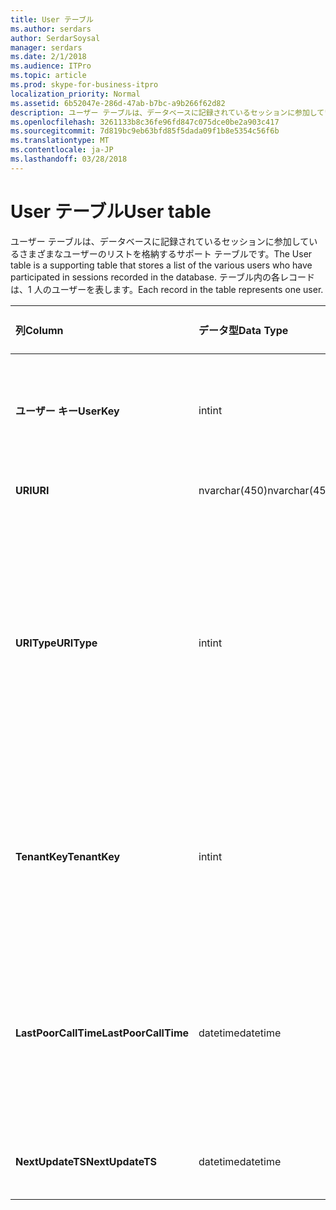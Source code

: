 ```yaml
---
title: User テーブル
ms.author: serdars
author: SerdarSoysal
manager: serdars
ms.date: 2/1/2018
ms.audience: ITPro
ms.topic: article
ms.prod: skype-for-business-itpro
localization_priority: Normal
ms.assetid: 6b52047e-286d-47ab-b7bc-a9b266f62d82
description: ユーザー テーブルは、データベースに記録されているセッションに参加しているさまざまなユーザーのリストを格納するサポート テーブルです。 テーブル内の各レコードは、1 人のユーザーを表します。
ms.openlocfilehash: 3261133b8c36fe96fd847c075dce0be2a903c417
ms.sourcegitcommit: 7d819bc9eb63bfd85f5dada09f1b8e5354c56f6b
ms.translationtype: MT
ms.contentlocale: ja-JP
ms.lasthandoff: 03/28/2018
---
```

# <a name="user-table"></a><span data-ttu-id="fdabb-104">User テーブル</span><span class="sxs-lookup"><span data-stu-id="fdabb-104">User table</span></span>
 
<span data-ttu-id="fdabb-105">ユーザー テーブルは、データベースに記録されているセッションに参加しているさまざまなユーザーのリストを格納するサポート テーブルです。</span><span class="sxs-lookup"><span data-stu-id="fdabb-105">The User table is a supporting table that stores a list of the various users who have participated in sessions recorded in the database.</span></span> <span data-ttu-id="fdabb-106">テーブル内の各レコードは、1 人のユーザーを表します。</span><span class="sxs-lookup"><span data-stu-id="fdabb-106">Each record in the table represents one user.</span></span>
  
|<span data-ttu-id="fdabb-107">**列**</span><span class="sxs-lookup"><span data-stu-id="fdabb-107">**Column**</span></span>|<span data-ttu-id="fdabb-108">**データ型**</span><span class="sxs-lookup"><span data-stu-id="fdabb-108">**Data Type**</span></span>|<span data-ttu-id="fdabb-109">**キーまたはインデックス**</span><span class="sxs-lookup"><span data-stu-id="fdabb-109">**Key/Index**</span></span>|<span data-ttu-id="fdabb-110">**詳細**</span><span class="sxs-lookup"><span data-stu-id="fdabb-110">**Details**</span></span>|
|:-----|:-----|:-----|:-----|
|<span data-ttu-id="fdabb-111">**ユーザー キー**</span><span class="sxs-lookup"><span data-stu-id="fdabb-111">**UserKey**</span></span> <br/> |<span data-ttu-id="fdabb-112">int</span><span class="sxs-lookup"><span data-stu-id="fdabb-112">int</span></span>  <br/> |<span data-ttu-id="fdabb-113">Primary</span><span class="sxs-lookup"><span data-stu-id="fdabb-113">Primary</span></span>  <br/> |<span data-ttu-id="fdabb-114">このユーザーを識別する一意の番号です。</span><span class="sxs-lookup"><span data-stu-id="fdabb-114">Unique number identifying this user.</span></span>  <br/> |
|<span data-ttu-id="fdabb-115">**URI**</span><span class="sxs-lookup"><span data-stu-id="fdabb-115">**URI**</span></span> <br/> |<span data-ttu-id="fdabb-116">nvarchar(450)</span><span class="sxs-lookup"><span data-stu-id="fdabb-116">nvarchar(450)</span></span>  <br/> |<span data-ttu-id="fdabb-117">一意</span><span class="sxs-lookup"><span data-stu-id="fdabb-117">Unique</span></span>  <br/> |<span data-ttu-id="fdabb-118">URI 文字列です。</span><span class="sxs-lookup"><span data-stu-id="fdabb-118">URI string.</span></span>  <br/> |
|<span data-ttu-id="fdabb-119">**URIType**</span><span class="sxs-lookup"><span data-stu-id="fdabb-119">**URIType**</span></span> <br/> |<span data-ttu-id="fdabb-120">int</span><span class="sxs-lookup"><span data-stu-id="fdabb-120">int</span></span>  <br/> ||<span data-ttu-id="fdabb-121">1 は、URI の種類が不明です。</span><span class="sxs-lookup"><span data-stu-id="fdabb-121">1 is unknown URI type.</span></span>  <br/> <span data-ttu-id="fdabb-122">2 は、ユーザーの URI です。</span><span class="sxs-lookup"><span data-stu-id="fdabb-122">2 is user URI.</span></span>  <br/> <span data-ttu-id="fdabb-123">4 は、会議の URI です。</span><span class="sxs-lookup"><span data-stu-id="fdabb-123">4 is conference URI.</span></span>  <br/> <span data-ttu-id="fdabb-124">8 は、電話の URI です。</span><span class="sxs-lookup"><span data-stu-id="fdabb-124">8 is phone URI.</span></span>  <br/> |
|<span data-ttu-id="fdabb-125">**TenantKey**</span><span class="sxs-lookup"><span data-stu-id="fdabb-125">**TenantKey**</span></span> <br/> |<span data-ttu-id="fdabb-126">int</span><span class="sxs-lookup"><span data-stu-id="fdabb-126">int</span></span>  <br/> |<span data-ttu-id="fdabb-127">外部</span><span class="sxs-lookup"><span data-stu-id="fdabb-127">Foreign</span></span>  <br/> |<span data-ttu-id="fdabb-128">テナントのテーブルから参照されているユーザーのテナントです。</span><span class="sxs-lookup"><span data-stu-id="fdabb-128">Tenant of the user, referenced from tenant table.</span></span>  <br/> |
|<span data-ttu-id="fdabb-129">**LastPoorCallTime**</span><span class="sxs-lookup"><span data-stu-id="fdabb-129">**LastPoorCallTime**</span></span> <br/> |<span data-ttu-id="fdabb-130">datetime</span><span class="sxs-lookup"><span data-stu-id="fdabb-130">datetime</span></span>  <br/> ||<span data-ttu-id="fdabb-131">最新タイムスタンプが低いオーディオ呼び出しをユーザーがいたとします。</span><span class="sxs-lookup"><span data-stu-id="fdabb-131">Latest time stamp when the user had a poor audio call.</span></span>  <br/> |
|<span data-ttu-id="fdabb-132">**NextUpdateTS**</span><span class="sxs-lookup"><span data-stu-id="fdabb-132">**NextUpdateTS**</span></span> <br/> |<span data-ttu-id="fdabb-133">datetime</span><span class="sxs-lookup"><span data-stu-id="fdabb-133">datetime</span></span>  <br/> ||<span data-ttu-id="fdabb-134">内部でのみ使用します。</span><span class="sxs-lookup"><span data-stu-id="fdabb-134">For internal use only.</span></span>  <br/> |
   

